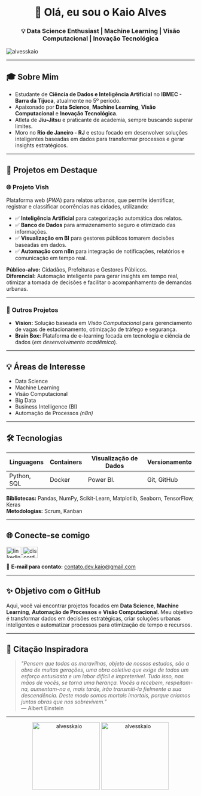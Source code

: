 <h1 align="center">👋 Olá, eu sou o Kaio Alves</h1>
<h3 align="center">💡 Data Science Enthusiast | Machine Learning | Visão Computacional | Inovação Tecnológica</h3>

<p align="left"> <img src="https://komarev.com/ghpvc/?username=alvesskaio&label=Profile%20views&color=0e75b6&style=flat" alt="alvesskaio" /> </p>

---

## 🎓 **Sobre Mim**
- Estudante de **Ciência de Dados e Inteligência Artificial** no **IBMEC - Barra da Tijuca**, atualmente no 5º período.
- Apaixonado por **Data Science**, **Machine Learning**, **Visão Computacional** e **Inovação Tecnológica**.
- Atleta de **Jiu-Jitsu** e praticante de academia, sempre buscando superar limites.
- Moro no **Rio de Janeiro - RJ** e estou focado em desenvolver soluções inteligentes baseadas em dados para transformar processos e gerar insights estratégicos.

---

## 🚀 **Projetos em Destaque**
### 🌐 **Projeto Vish**
Plataforma web (*PWA*) para relatos urbanos, que permite identificar, registrar e classificar ocorrências nas cidades, utilizando:
- ✅ **Inteligência Artificial** para categorização automática dos relatos.
- ✅ **Banco de Dados** para armazenamento seguro e otimizado das informações.
- ✅ **Visualização em BI** para gestores públicos tomarem decisões baseadas em dados.
- ✅ **Automação com n8n** para integração de notificações, relatórios e comunicação em tempo real.

**Público-alvo:** Cidadãos, Prefeituras e Gestores Públicos.  
**Diferencial:** Automação inteligente para gerar insights em tempo real, otimizar a tomada de decisões e facilitar o acompanhamento de demandas urbanas.

---

### 🚀 **Outros Projetos**
- **Vision:** Solução baseada em *Visão Computacional* para gerenciamento de vagas de estacionamento, otimização de tráfego e segurança.
- **Brain Box:** Plataforma de e-learning focada em tecnologia e ciência de dados (*em desenvolvimento acadêmico*).

---

## 💡 **Áreas de Interesse**
- Data Science  
- Machine Learning  
- Visão Computacional  
- Big Data  
- Business Intelligence (BI)  
- Automação de Processos *(n8n)*  

---

## 🛠️ **Tecnologias**
| **Linguagens**       | **Containers** | **Visualização de Dados** | **Versionamento** |
|----------------------|----------------|---------------------|---------------------------|
| Python, SQL         | Docker        | Power BI.  | Git, GitHub       |

**Bibliotecas:** Pandas, NumPy, Scikit-Learn, Matplotlib, Seaborn, TensorFlow, Keras  
**Metodologias:** Scrum, Kanban  

---

## 🌐 **Conecte-se comigo**
<p align="left">
<a href="https://linkedin.com/in/kaiosoaresalves/" target="_blank">
  <img align="center" src="https://raw.githubusercontent.com/rahuldkjain/github-profile-readme-generator/master/src/images/icons/Social/linked-in-alt.svg" alt="linkedin" height="30" width="40" />
</a>
<a href="https://discord.gg/g8pBsWm8" target="_blank">
  <img align="center" src="https://raw.githubusercontent.com/rahuldkjain/github-profile-readme-generator/master/src/images/icons/Social/discord.svg" alt="discord" height="30" width="40" />
</a>
</p>

📧 **E-mail para contato:** [contato.dev.kaio@gmail.com](mailto:contato.dev.kaio@gmail.com)

---

## ✨ **Objetivo com o GitHub**
Aqui, você vai encontrar projetos focados em **Data Science**, **Machine Learning**, **Automação de Processos** e **Visão Computacional**. Meu objetivo é transformar dados em decisões estratégicas, criar soluções urbanas inteligentes e automatizar processos para otimização de tempo e recursos.

---

## 🌌 **Citação Inspiradora**
> *"Pensem que todas as maravilhas, objeto de nossos estudos, são a obra de muitas gerações, uma obra coletiva que exige de todos um esforço entusiasta e um labor difícil e impreterível. Tudo isso, nas mãos de vocês, se torna uma herança. Vocês a recebem, respeitam-na, aumentam-na e, mais tarde, irão transmiti-la fielmente a sua descendência. Deste modo somos mortais imortais, porque criamos juntos obras que nos sobrevivem."*  
> — Albert Einstein

---

<div align="center">
  <img height="180em" src="https://github-readme-stats.vercel.app/api?username=alvesskaio&show_icons=true&locale=en&theme=radical" alt="alvesskaio" />
  <img height="180em" src="https://github-readme-streak-stats.herokuapp.com/?user=alvesskaio&theme=radical" alt="alvesskaio" />
</div>
